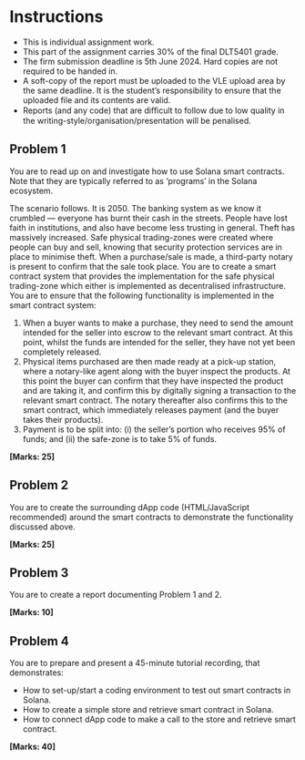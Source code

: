 # Instructions

- This is individual assignment work.
- This part of the assignment carries 30% of the final DLT5401 grade.
- The firm submission deadline is 5th June 2024. Hard copies are not required to be handed in.
- A soft-copy of the report must be uploaded to the VLE upload area by the same deadline. It is the student’s responsibility to ensure that the uploaded file and its contents are valid.
- Reports (and any code) that are diﬃcult to follow due to low quality in the writing-style/organisation/presentation will be penalised.
 
## Problem 1 ##

You are to read up on and investigate how to use Solana smart contracts. Note that they are typically referred to as ‘programs’ in the Solana ecosystem.

The scenario follows. It is 2050. The banking system as we know it crumbled — everyone has burnt their cash in the streets. People have lost faith in institutions, and also have become less trusting in general. Theft has massively increased. Safe physical trading-zones were created where people can buy and sell, knowing that security protection services are in place to minimise theft. When a purchase/sale is made, a third-party notary is present to confirm that the sale took place.
You are to create a smart contract system that provides the implementation for the safe physical trading-zone which either is implemented as decentralised infrastructure.
You are to ensure that the following functionality is implemented in the smart contract system:

1. When a buyer wants to make a purchase, they need to send the amount intended for the seller into escrow to the relevant smart contract. At this point, whilst the funds are intended for the seller, they have not yet been completely released.
2. Physical items purchased are then made ready at a pick-up station, where a notary-like agent along with the buyer inspect the products. At this point the buyer can confirm that they have inspected the product and are taking it, and confirm this by digitally signing a transaction to the relevant smart contract. The notary thereafter also confirms this to the smart contract, which immediately releases payment (and the buyer takes their products).
3. Payment is to be split into: (i) the seller’s portion who receives 95% of funds; and (ii) the safe-zone is to take 5% of funds.

**[Marks: 25]**

## Problem 2 ##

You are to create the surrounding dApp code (HTML/JavaScript recommended) around the smart contracts to demonstrate the functionality discussed above.

**[Marks: 25]**

## Problem 3 ##

You are to create a report documenting Problem 1 and 2.

**[Marks: 10]**

## Problem 4 ##

You are to prepare and present a 45-minute tutorial recording, that demonstrates:
* How to set-up/start a coding environment to test out smart contracts in Solana.
* How to create a simple store and retrieve smart contract in Solana.
* How to connect dApp code to make a call to the store and retrieve smart contract.

**[Marks: 40]**

